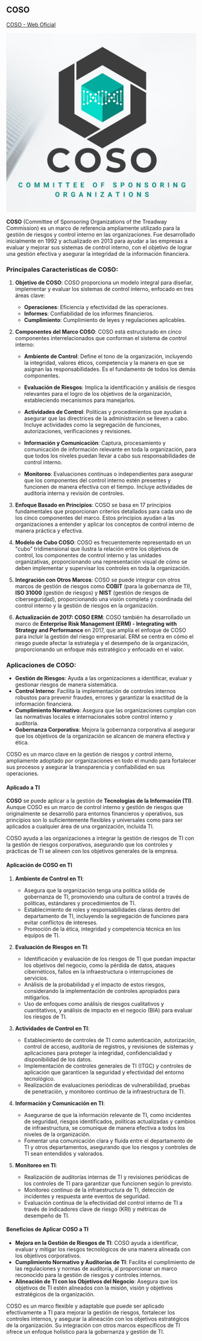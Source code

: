 ## COSO

[COSO - Web Oficial](https://www.coso.org/)

![](images/2024-09-14-17-39-23.png)

**COSO** (Committee of Sponsoring Organizations of the Treadway Commission) es un marco de referencia ampliamente utilizado para la gestión de riesgos y control interno en las organizaciones. Fue desarrollado inicialmente en 1992 y actualizado en 2013 para ayudar a las empresas a evaluar y mejorar sus sistemas de control interno, con el objetivo de lograr una gestión efectiva y asegurar la integridad de la información financiera.

### Principales Características de COSO:

1. **Objetivo de COSO**:
   COSO proporciona un modelo integral para diseñar, implementar y evaluar los sistemas de control interno, enfocado en tres áreas clave:
   - **Operaciones**: Eficiencia y efectividad de las operaciones.
   - **Informes**: Confiabilidad de los informes financieros.
   - **Cumplimiento**: Cumplimiento de leyes y regulaciones aplicables.

2. **Componentes del Marco COSO**:
   COSO está estructurado en cinco componentes interrelacionados que conforman el sistema de control interno:

   - **Ambiente de Control**: Define el tono de la organización, incluyendo la integridad, valores éticos, competencia y la manera en que se asignan las responsabilidades. Es el fundamento de todos los demás componentes.
   
   - **Evaluación de Riesgos**: Implica la identificación y análisis de riesgos relevantes para el logro de los objetivos de la organización, estableciendo mecanismos para manejarlos.
   
   - **Actividades de Control**: Políticas y procedimientos que ayudan a asegurar que las directrices de la administración se lleven a cabo. Incluye actividades como la segregación de funciones, autorizaciones, verificaciones y revisiones.
   
   - **Información y Comunicación**: Captura, procesamiento y comunicación de información relevante en toda la organización, para que todos los niveles puedan llevar a cabo sus responsabilidades de control interno.
   
   - **Monitoreo**: Evaluaciones continuas o independientes para asegurar que los componentes del control interno estén presentes y funcionen de manera efectiva con el tiempo. Incluye actividades de auditoría interna y revisión de controles.

3. **Enfoque Basado en Principios**:
   COSO se basa en 17 principios fundamentales que proporcionan criterios detallados para cada uno de los cinco componentes del marco. Estos principios ayudan a las organizaciones a entender y aplicar los conceptos de control interno de manera práctica y efectiva.

4. **Modelo de Cubo COSO**:
   COSO es frecuentemente representado en un "cubo" tridimensional que ilustra la relación entre los objetivos de control, los componentes de control interno y las unidades organizativas, proporcionando una representación visual de cómo se deben implementar y supervisar los controles en toda la organización.

5. **Integración con Otros Marcos**:
   COSO se puede integrar con otros marcos de gestión de riesgos como **COBIT** (para la gobernanza de TI), **ISO 31000** (gestión de riesgos) y **NIST** (gestión de riesgos de ciberseguridad), proporcionando una visión completa y coordinada del control interno y la gestión de riesgos en la organización.

6. **Actualización de 2017: COSO ERM**:
   COSO también ha desarrollado un marco de **Enterprise Risk Management (ERM) - Integrating with Strategy and Performance** en 2017, que amplía el enfoque de COSO para incluir la gestión del riesgo empresarial. ERM se centra en cómo el riesgo puede afectar la estrategia y el desempeño de la organización, proporcionando un enfoque más estratégico y enfocado en el valor.

### Aplicaciones de COSO:

- **Gestión de Riesgos**: Ayuda a las organizaciones a identificar, evaluar y gestionar riesgos de manera sistemática.
- **Control Interno**: Facilita la implementación de controles internos robustos para prevenir fraudes, errores y garantizar la exactitud de la información financiera.
- **Cumplimiento Normativo**: Asegura que las organizaciones cumplan con las normativas locales e internacionales sobre control interno y auditoría.
- **Gobernanza Corporativa**: Mejora la gobernanza corporativa al asegurar que los objetivos de la organización se alcancen de manera efectiva y ética.

COSO es un marco clave en la gestión de riesgos y control interno, ampliamente adoptado por organizaciones en todo el mundo para fortalecer sus procesos y asegurar la transparencia y confiabilidad en sus operaciones.

#### Aplicado a TI

**COSO** se puede aplicar a la gestión de **Tecnologías de la Información (TI)**. Aunque COSO es un marco de control interno y gestión de riesgos que originalmente se desarrolló para entornos financieros y operativos, sus principios son lo suficientemente flexibles y universales como para ser aplicados a cualquier área de una organización, incluida TI. 

COSO ayuda a las organizaciones a integrar la gestión de riesgos de TI con la gestión de riesgos corporativos, asegurando que los controles y prácticas de TI se alineen con los objetivos generales de la empresa.

#### Aplicación de COSO en TI

1. **Ambiente de Control en TI**:
   - Asegura que la organización tenga una política sólida de gobernanza de TI, promoviendo una cultura de control a través de políticas, estándares y procedimientos de TI.
   - Establecimiento de roles y responsabilidades claras dentro del departamento de TI, incluyendo la segregación de funciones para evitar conflictos de intereses.
   - Promoción de la ética, integridad y competencia técnica en los equipos de TI.

2. **Evaluación de Riesgos en TI**:
   - Identificación y evaluación de los riesgos de TI que puedan impactar los objetivos del negocio, como la pérdida de datos, ataques cibernéticos, fallos en la infraestructura o interrupciones de servicios.
   - Análisis de la probabilidad y el impacto de estos riesgos, considerando la implementación de controles apropiados para mitigarlos.
   - Uso de enfoques como análisis de riesgos cualitativos y cuantitativos, y análisis de impacto en el negocio (BIA) para evaluar los riesgos de TI.

3. **Actividades de Control en TI**:
   - Establecimiento de controles de TI como autenticación, autorización, control de acceso, auditoría de registros, y revisiones de sistemas y aplicaciones para proteger la integridad, confidencialidad y disponibilidad de los datos.
   - Implementación de controles generales de TI (ITGC) y controles de aplicación que garanticen la seguridad y efectividad del entorno tecnológico.
   - Realización de evaluaciones periódicas de vulnerabilidad, pruebas de penetración, y monitoreo continuo de la infraestructura de TI.

4. **Información y Comunicación en TI**:
   - Asegurarse de que la información relevante de TI, como incidentes de seguridad, riesgos identificados, políticas actualizadas y cambios de infraestructura, se comunique de manera efectiva a todos los niveles de la organización.
   - Fomentar una comunicación clara y fluida entre el departamento de TI y otros departamentos, asegurando que los riesgos y controles de TI sean entendidos y valorados.

5. **Monitoreo en TI**:
   - Realización de auditorías internas de TI y revisiones periódicas de los controles de TI para garantizar que funcionen según lo previsto.
   - Monitoreo continuo de la infraestructura de TI, detección de incidentes y respuesta ante eventos de seguridad.
   - Evaluación continua de la efectividad del control interno de TI a través de indicadores clave de riesgo (KRI) y métricas de desempeño de TI.

#### Beneficios de Aplicar COSO a TI

- **Mejora en la Gestión de Riesgos de TI**: COSO ayuda a identificar, evaluar y mitigar los riesgos tecnológicos de una manera alineada con los objetivos corporativos.
- **Cumplimiento Normativo y Auditorías de TI**: Facilita el cumplimiento de las regulaciones y normas de auditoría, al proporcionar un marco reconocido para la gestión de riesgos y controles internos.
- **Alineación de TI con los Objetivos del Negocio**: Asegura que los objetivos de TI estén alineados con la misión, visión y objetivos estratégicos de la organización.

COSO es un marco flexible y adaptable que puede ser aplicado efectivamente a TI para mejorar la gestión de riesgos, fortalecer los controles internos, y asegurar la alineación con los objetivos estratégicos de la organización. Su integración con otros marcos específicos de TI ofrece un enfoque holístico para la gobernanza y gestión de TI.
